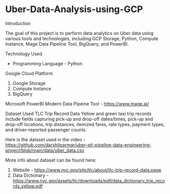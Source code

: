 # Uber-Data-Analysis-using-GCP

Introduction

The goal of this project is to perform data analytics on Uber data using various tools and technologies, including GCP Storage, Python, Compute Instance, Mage Data Pipeline Tool, BigQuery, and PowerBI.

Technology Used
- Programming Language - Python

Google Cloud Platform
1. Google Storage
2. Compute Instance 
3. BigQuery

Microsoft PowerBI
Modern Data Pipeine Tool - https://www.mage.ai/

Dataset Used
TLC Trip Record Data
Yellow and green taxi trip records include fields capturing pick-up and drop-off dates/times, pick-up and drop-off locations, trip distances, itemized fares, rate types, payment types, and driver-reported passenger counts. 

Here is the dataset used in the video - https://github.com/darshilparmar/uber-etl-pipeline-data-engineering-project/blob/main/data/uber_data.csv

More info about dataset can be found here:
1. Website - https://www.nyc.gov/site/tlc/about/tlc-trip-record-data.page
2. Data Dictionary - https://www.nyc.gov/assets/tlc/downloads/pdf/data_dictionary_trip_records_yellow.pdf
